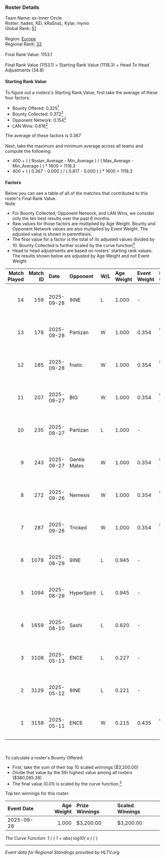 ### Roster Details<br />
Team Name: ex-Inner Circle<br />
Roster: hades, KEi, kRaSnaL, Kylar, mynio<br />
Global Rank: [51](../../standings_global_2025_10_06.md)<br />
<br />
Region: [Europe]( ../../standings_europe_2025_10_06.md)<br />
Regional Rank: [33]( ../../standings_europe_2025_10_06.md)<br />
<br />
Final Rank Value:  1153.1<br />
<br />
Final Rank Value (1153.1) = Starting Rank Value (1118.3) + Head To Head Adjustments (34.8)<br />

#### Starting Rank Value<br />
To figure out a rosters's Starting Rank Value, first take the average of these four factors:<br />
- Bounty Offered: 0.325[<sup>1</sup>](#table2)
- Bounty Collected: 0.372[<sup>2</sup>](#table1)
- Opponent Network: 0.154[<sup>2</sup>](#table1)
- LAN Wins: 0.616[<sup>2</sup>](#table1)

The average of these factors is 0.367<br />
<br />
Next, take the maximum and minimum average across all teams and compute the following:<br />
- 400 + ( ( Roster_Average - Min_Average ) / ( Max_Average - Min_Average ) ) * 1600 = 1118.3
- 400 + ( ( 0.367 - 0.000 ) / ( 0.817 - 0.000 ) ) * 1600 = 1118.3


#### Factors<br />
Below you can see a table of all of the matches that contributed to this roster's Final Rank Value.<br />
Note:<br />

- For Bounty Collected, Opponent Network, and LAN Wins, we consider only the ten best results over the past 6 months.
- Raw values for those factors are multiplied by Age Weight. Bounty and Opponent Network values are also multiplied by Event Weight. The adjusted value is shown in parenthesis.
- The final value for a factor is the total of its adjusted values divided by 10. Bounty Collected is further scaled by the curve function[<sup>3</sup>](#curveFunction)
- Head to head adjustments are based on rosters' starting rank values. The results shown below are adjusted by Age Weight and not Event Weight
<span id="table1"></span><br />


| Match Played | Match ID | Date       | Opponent     | W/L | Age Weight | Event Weight | Bounty Collected | Opponent Network | LAN Wins  | H2H Adj. | Roster                            |
| -: | -: | :- | :- | :- | :- | :- | :- | :- | :- | -: | :- |
|           14 |      159 | 2025-09-28 | 9INE         | L   | 1.000      | -            | -                | -                | -         |    -6.61 | hades, KEi, kRaSnaL, Kylar, mynio |
|           13 |      178 | 2025-09-28 | Partizan     | W   | 1.000      | 0.354        | 0.050 (0.018)    | 0.982 (0.348)    | 1 (1.000) |    13.64 | hades, KEi, kRaSnaL, Kylar, mynio |
|           12 |      185 | 2025-09-28 | fnatic       | W   | 1.000      | 0.354        | 0.146 (0.052)    | 0.891 (0.316)    | 1 (1.000) |    26.39 | hades, KEi, kRaSnaL, Kylar, mynio |
|           11 |      207 | 2025-09-27 | BIG          | W   | 1.000      | 0.354        | 0.100 (0.035)    | 0.718 (0.254)    | 1 (1.000) |    22.94 | hades, KEi, kRaSnaL, Kylar, mynio |
|           10 |      235 | 2025-09-27 | Partizan     | L   | 1.000      | -            | -                | -                | -         |   -16.71 | hades, KEi, kRaSnaL, Kylar, mynio |
|            9 |      243 | 2025-09-27 | Gentle Mates | W   | 1.000      | 0.354        | 0.233 (0.083)    | 1.000 (0.354)    | 1 (1.000) |    27.25 | hades, KEi, kRaSnaL, Kylar, mynio |
|            8 |      272 | 2025-09-26 | Nemesis      | W   | 1.000      | 0.354        | 0.000 (0.000)    | 0.041 (0.015)    | 1 (1.000) |     1.07 | hades, KEi, kRaSnaL, Kylar, mynio |
|            7 |      287 | 2025-09-26 | Tricked      | W   | 1.000      | 0.354        | 0.004 (0.001)    | 0.440 (0.156)    | 1 (1.000) |     8.36 | hades, KEi, kRaSnaL, Kylar, mynio |
|            6 |     1078 | 2025-08-29 | 9INE         | L   | 0.945      | -            | -                | -                | -         |    -4.71 | hades, KEi, kRaSnaL, Kylar, mynio |
|            5 |     1094 | 2025-08-29 | HyperSpirit  | L   | 0.945      | -            | -                | -                | -         |   -26.67 | hades, KEi, kRaSnaL, Kylar, mynio |
|            4 |     1659 | 2025-08-10 | Sashi        | L   | 0.820      | -            | -                | -                | -         |   -14.59 | hades, KEi, kRaSnaL, Kylar, mynio |
|            3 |     3108 | 2025-05-13 | ENCE         | L   | 0.227      | -            | -                | -                | -         |    -0.85 | dycha, KEi, kRaSnaL, Kylar, mynio |
|            2 |     3129 | 2025-05-12 | 9INE         | L   | 0.221      | -            | -                | -                | -         |    -0.73 | dycha, KEi, kRaSnaL, Kylar, mynio |
|            1 |     3158 | 2025-05-11 | ENCE         | W   | 0.215      | 0.435        | 0.177 (0.016)    | 1.000 (0.093)    | 0 (0.000) |     6.00 | dycha, KEi, kRaSnaL, Kylar, mynio |

<br />
<span id="table2"></span><br />
To calculate a roster's Bounty Offered:<br />

- First, take the sum of their top 10 scaled winnings ($3,200.00)
- Divide that value by the 5th highest value among all rosters ($380,085.28)
- The final value (0.01) is scaled by the curve function.[<sup>3</sup>](#curveFunction)

Top ten winnings for this roster:<br />

| Event Date | Age Weight | Prize Winnings | Scaled Winnings |
| :- | -: | :- | :- |
| 2025-09-28 |      1.000 | $3,200.00      | $3,200.00       |


<span id="curveFunction"></span>_The Curve Function: 1 / ( 1 + abs( log10( x ) ) )_<br />

---
_Event data for Regional Standings provided by HLTV.org_<br />

